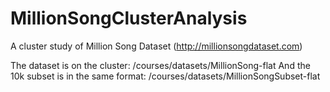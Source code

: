 # MillionSongClusterAnalysis

A cluster study of Million Song Dataset (http://millionsongdataset.com)

The dataset is on the cluster: /courses/datasets/MillionSong-flat
And the 10k subset is in the same format: /courses/datasets/MillionSongSubset-flat